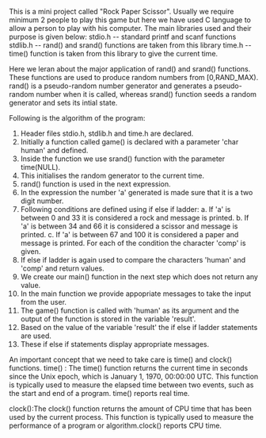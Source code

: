 This is a mini project called "Rock Paper Scissor".
Usually we require minimum 2 people to play this game but here we have used C language to allow a person to play with his computer.
The main libraries used and their purpose is given below:
stdio.h -- standard printf and scanf functions
stdlib.h -- rand() and srand() functions are taken from this library
time.h -- time() function is taken from this library to give the current time.

Here we leran about the major application of rand() and srand() functions.
These functions are used to produce random numbers from [0,RAND_MAX).
rand() is a pseudo-random number generator and generates a pseudo-random number when it is called, whereas srand() function seeds a random generator and sets its intial state.

Following is the algorithm of the program:
1. Header files stdio.h, stdlib.h and time.h are declared.
2. Initially a function called game() is declared with a parameter 'char human' and defined.
3. Inside the function we use srand() function with the parameter time(NULL).
4. This initialises the random generator to the current time.
5. rand() function is used in the next expression.
6. In the expression the number 'a' generated is made sure that it is a two digit number.
7. Following conditions are defined using if else if ladder:
   a. If 'a' is between 0 and 33 it is considered a rock and message is printed.
   b. If 'a' is between 34 and 66 it is considered a scissor and message is printed.
   c. If 'a' is between 67 and 100 it is considered a paper and message is printed.
   For each of the condition the character 'comp' is given.
8. If else if ladder is again used to compare the characters 'human' and 'comp' and return values.
9. We create our main() function in the next step which does not return any value.
10. In the main function we provide appopriate messages to take the input from the user.
11. The game() function is called with 'human' as its argument and the output of the function is stored in the variable 'result'.
12. Based on the value of the variable 'result' the if else if ladder statements are used.
13. These if else if statements display appropriate messages.

An important concept that we need to take care is time() and clock() functions.
time() : The time() function returns the current time in seconds since the Unix epoch, which is January 1, 1970, 00:00:00 UTC. This function is typically used to measure the elapsed time between two events, such as the start and end of a program.
time() reports real time.

clock():The clock() function returns the amount of CPU time that has been used by the current process. This function is typically used to measure the performance of a program or algorithm.clock() reports CPU time.



